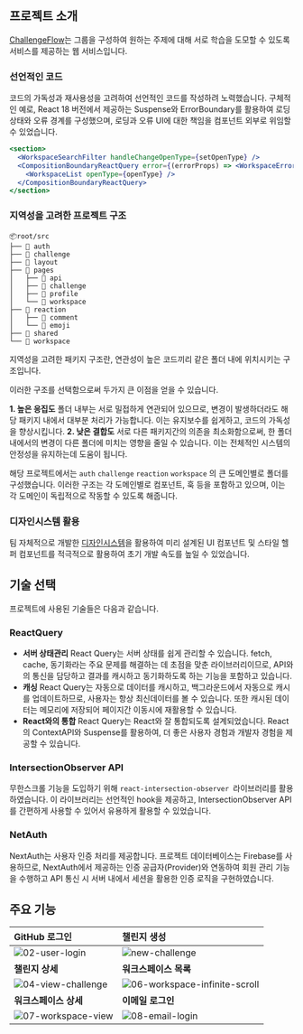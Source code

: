 ## 프로젝트 소개

[ChallengeFlow](https://challenge-flow.herokuapp.com/)는 그룹을 구성하여 원하는 주제에 대해 서로 학습을 도모할 수 있도록 서비스를 제공하는 웹 서비스입니다.

### 선언적인 코드

코드의 가독성과 재사용성을 고려하여 선언적인 코드를 작성하려 노력했습니다. 구체적인 예로, React 18 버전에서 제공하는 Suspense와 ErrorBoundary를 활용하여 로딩 상태와 오류 경계를 구성했으며, 로딩과 오류 UI에 대한 책임을 컴포넌트 외부로 위임할 수 있었습니다.

```jsx
<section>
  <WorkspaceSearchFilter handleChangeOpenType={setOpenType} />
  <CompositionBoundaryReactQuery error={(errorProps) => <WorkspaceError {...errorProps} />} suspense={<Loader />}>
    <WorkspaceList openType={openType} />
  </CompositionBoundaryReactQuery>
</section>
```

### 지역성을 고려한 프로젝트 구조

```plaintext
📦root/src
├── 📂 auth
├── 📂 challenge
├── 📂 layout
├── 📂 pages
│   ├── 📂 api
│   ├── 📂 challenge
│   ├── 📂 profile
│   └── 📂 workspace
├── 📂 reaction
│   ├── 📂 comment
│   └── 📂 emoji
├── 📂 shared
└── 📂 workspace
```

지역성을 고려한 패키지 구조란, 연관성이 높은 코드끼리 같은 폴더 내에 위치시키는 구조입니다.

이러한 구조를 선택함으로써 두가지 큰 이점을 얻을 수 있습니다.

**1. 높은 응집도**
폴더 내부는 서로 밀접하게 연관되어 있으므로, 변경이 발생하더라도 해당 패키지 내에서 대부분 처리가 가능합니다. 이는 유지보수를 쉽게하고, 코드의 가독성을 향상시킵니다.
**2. 낮은 결합도**
서로 다른 패키지간의 의존을 최소화함으로써, 한 폴더 내에서의 변경이 다른 폴더에 미치는 영향을 줄일 수 있습니다. 이는 전체적인 시스템의 안정성을 유지하는데 도움이 됩니다.

해당 프로젝트에서는 `auth` `challenge` `reaction` `workspace` 의 큰 도메인별로 폴더를 구성했습니다. 이러한 구조는 각 도메인별로 컴포넌트, 훅 등을 포함하고 있으며, 이는 각 도메인이 독립적으로 작동할 수 있도록 해줍니다.

### 디자인시스템 활용

팀 자체적으로 개발한 [디자인시스템](https://github.com/DesignSystemLab/design-system)을 활용하여 미리 설계된 UI 컴포넌트 및 스타일 헬퍼 컴포넌트를 적극적으로 활용하여 초기 개발 속도를 높일 수 있었습니다.

## 기술 선택

프로젝트에 사용된 기술들은 다음과 같습니다.

### ReactQuery

- **서버 상태관리**
  React Query는 서버 상태를 쉽게 관리할 수 있습니다. fetch, cache, 동기화라는 주요 문제를 해결하는 데 초점을 맞춘 라이브러리이므로, API와의 통신을 담당하고 결과를 캐시하고 동기화하도록 하는 기능을 포함하고 있습니다.
- **캐싱**
  React Query는 자동으로 데이터를 캐시하고, 백그라운드에서 자동으로 캐시를 업데이트하므로, 사용자는 항상 최신데이터를 볼 수 있습니다. 또한 캐시된 데이터는 메모리에 저장되어 페이지간 이동시에 재활용할 수 있습니다.
- **React와의 통합**
  React Query는 React와 잘 통합되도록 설계되었습니다. React의 ContextAPI와 Suspense를 활용하여, 더 좋은 사용자 경험과 개발자 경험을 제공할 수 있습니다.

### IntersectionObserver API

무한스크롤 기능을 도입하기 위해 `react-intersection-observer `라이브러리를 활용하였습니다. 이 라이브러리는 선언적인 hook을 제공하고, IntersectionObserver API를 간편하게 사용할 수 있어서 유용하게 활용할 수 있었습니다.

### NetAuth

NextAuth는 사용자 인증 처리를 제공합니다. 프로젝트 데이터베이스는 Firebase를 사용하므로, NextAuth에서 제공하는 인증 공급자(Provider)와 연동하여 회원 관리 기능을 수행하고 API 통신 시 서버 내에서 세션을 활용한 인증 로직을 구현하였습니다.

## 주요 기능

| GitHub 로그인                                                                                                                | 챌린지 생성                                                                                                                             |
| :--------------------------------------------------------------------------------------------------------------------------- | :-------------------------------------------------------------------------------------------------------------------------------------- |
| ![02-user-login](https://github.com/DesignSystemLab/challenge-flow/assets/46988995/6c70079c-fcf8-4f6b-af80-f1f4594f9404)     | ![new-challenge](https://github.com/DesignSystemLab/challenge-flow/assets/46988995/e115a7a8-d45a-4e58-8266-91d0bc44373c)                |
| **챌린지 상세**                                                                                                              | **워크스페이스 목록**                                                                                                                   |
| ![04-view-challenge](https://github.com/DesignSystemLab/challenge-flow/assets/46988995/1106e683-6824-4eca-a025-4c6d81dc3802) | ![06-workspace-infinite-scroll](https://github.com/DesignSystemLab/challenge-flow/assets/46988995/360f46fc-aa19-4c95-91eb-85e04ce68509) |
| **워크스페이스 상세**                                                                                                        | **이메일 로그인**                                                                                                                       |
| ![07-workspace-view](https://github.com/DesignSystemLab/challenge-flow/assets/46988995/76666ddb-cdde-4553-a495-09852939abe2) | ![08-email-login](https://github.com/DesignSystemLab/challenge-flow/assets/46988995/dabfe62b-332d-493d-bdd7-28ba9339d7d5)               |

